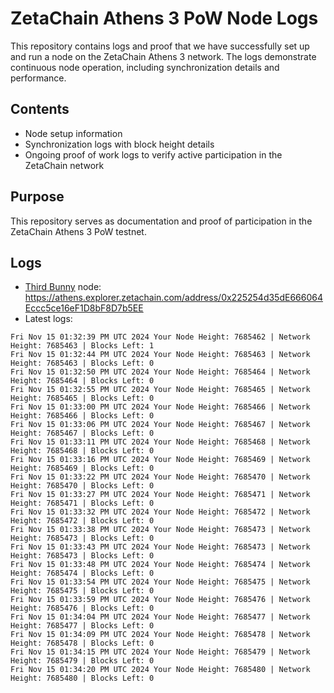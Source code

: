 # ZetaChain Athens 3 PoW Node Logs
This repository contains logs and proof that we have successfully set up and run a node on the ZetaChain Athens 3 network. The logs demonstrate continuous node operation, including synchronization details and performance.

## Contents
- Node setup information
- Synchronization logs with block height details
- Ongoing proof of work logs to verify active participation in the ZetaChain network

## Purpose
This repository serves as documentation and proof of participation in the ZetaChain Athens 3 PoW testnet.

## Logs

- [Third Bunny](https://thirdbunny.xyz/) node: https://athens.explorer.zetachain.com/address/0x225254d35dE666064Eccc5ce16eF1D8bF8D7b5EE
- Latest logs:
```
Fri Nov 15 01:32:39 PM UTC 2024 Your Node Height: 7685462 | Network Height: 7685463 | Blocks Left: 1
Fri Nov 15 01:32:44 PM UTC 2024 Your Node Height: 7685463 | Network Height: 7685463 | Blocks Left: 0
Fri Nov 15 01:32:50 PM UTC 2024 Your Node Height: 7685464 | Network Height: 7685464 | Blocks Left: 0
Fri Nov 15 01:32:55 PM UTC 2024 Your Node Height: 7685465 | Network Height: 7685465 | Blocks Left: 0
Fri Nov 15 01:33:00 PM UTC 2024 Your Node Height: 7685466 | Network Height: 7685466 | Blocks Left: 0
Fri Nov 15 01:33:06 PM UTC 2024 Your Node Height: 7685467 | Network Height: 7685467 | Blocks Left: 0
Fri Nov 15 01:33:11 PM UTC 2024 Your Node Height: 7685468 | Network Height: 7685468 | Blocks Left: 0
Fri Nov 15 01:33:16 PM UTC 2024 Your Node Height: 7685469 | Network Height: 7685469 | Blocks Left: 0
Fri Nov 15 01:33:22 PM UTC 2024 Your Node Height: 7685470 | Network Height: 7685470 | Blocks Left: 0
Fri Nov 15 01:33:27 PM UTC 2024 Your Node Height: 7685471 | Network Height: 7685471 | Blocks Left: 0
Fri Nov 15 01:33:32 PM UTC 2024 Your Node Height: 7685472 | Network Height: 7685472 | Blocks Left: 0
Fri Nov 15 01:33:38 PM UTC 2024 Your Node Height: 7685473 | Network Height: 7685473 | Blocks Left: 0
Fri Nov 15 01:33:43 PM UTC 2024 Your Node Height: 7685473 | Network Height: 7685473 | Blocks Left: 0
Fri Nov 15 01:33:48 PM UTC 2024 Your Node Height: 7685474 | Network Height: 7685474 | Blocks Left: 0
Fri Nov 15 01:33:54 PM UTC 2024 Your Node Height: 7685475 | Network Height: 7685475 | Blocks Left: 0
Fri Nov 15 01:33:59 PM UTC 2024 Your Node Height: 7685476 | Network Height: 7685476 | Blocks Left: 0
Fri Nov 15 01:34:04 PM UTC 2024 Your Node Height: 7685477 | Network Height: 7685477 | Blocks Left: 0
Fri Nov 15 01:34:09 PM UTC 2024 Your Node Height: 7685478 | Network Height: 7685478 | Blocks Left: 0
Fri Nov 15 01:34:15 PM UTC 2024 Your Node Height: 7685479 | Network Height: 7685479 | Blocks Left: 0
Fri Nov 15 01:34:20 PM UTC 2024 Your Node Height: 7685480 | Network Height: 7685480 | Blocks Left: 0
```
